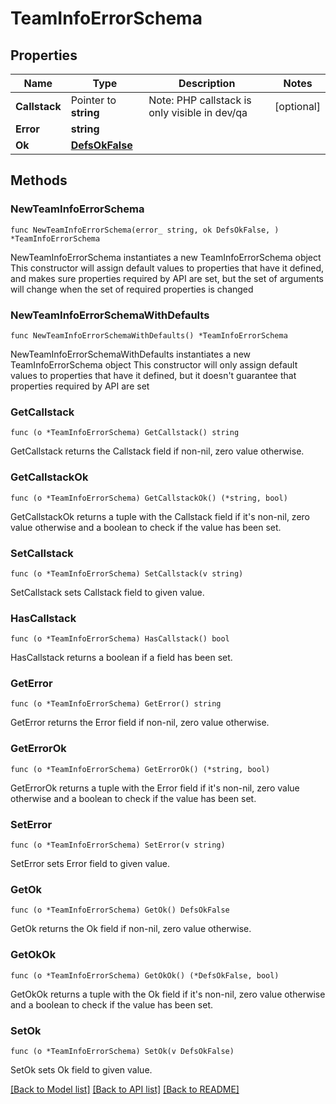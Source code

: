 # TeamInfoErrorSchema

## Properties

Name | Type | Description | Notes
------------ | ------------- | ------------- | -------------
**Callstack** | Pointer to **string** | Note: PHP callstack is only visible in dev/qa | [optional] 
**Error** | **string** |  | 
**Ok** | [**DefsOkFalse**](DefsOkFalse.md) |  | 

## Methods

### NewTeamInfoErrorSchema

`func NewTeamInfoErrorSchema(error_ string, ok DefsOkFalse, ) *TeamInfoErrorSchema`

NewTeamInfoErrorSchema instantiates a new TeamInfoErrorSchema object
This constructor will assign default values to properties that have it defined,
and makes sure properties required by API are set, but the set of arguments
will change when the set of required properties is changed

### NewTeamInfoErrorSchemaWithDefaults

`func NewTeamInfoErrorSchemaWithDefaults() *TeamInfoErrorSchema`

NewTeamInfoErrorSchemaWithDefaults instantiates a new TeamInfoErrorSchema object
This constructor will only assign default values to properties that have it defined,
but it doesn't guarantee that properties required by API are set

### GetCallstack

`func (o *TeamInfoErrorSchema) GetCallstack() string`

GetCallstack returns the Callstack field if non-nil, zero value otherwise.

### GetCallstackOk

`func (o *TeamInfoErrorSchema) GetCallstackOk() (*string, bool)`

GetCallstackOk returns a tuple with the Callstack field if it's non-nil, zero value otherwise
and a boolean to check if the value has been set.

### SetCallstack

`func (o *TeamInfoErrorSchema) SetCallstack(v string)`

SetCallstack sets Callstack field to given value.

### HasCallstack

`func (o *TeamInfoErrorSchema) HasCallstack() bool`

HasCallstack returns a boolean if a field has been set.

### GetError

`func (o *TeamInfoErrorSchema) GetError() string`

GetError returns the Error field if non-nil, zero value otherwise.

### GetErrorOk

`func (o *TeamInfoErrorSchema) GetErrorOk() (*string, bool)`

GetErrorOk returns a tuple with the Error field if it's non-nil, zero value otherwise
and a boolean to check if the value has been set.

### SetError

`func (o *TeamInfoErrorSchema) SetError(v string)`

SetError sets Error field to given value.


### GetOk

`func (o *TeamInfoErrorSchema) GetOk() DefsOkFalse`

GetOk returns the Ok field if non-nil, zero value otherwise.

### GetOkOk

`func (o *TeamInfoErrorSchema) GetOkOk() (*DefsOkFalse, bool)`

GetOkOk returns a tuple with the Ok field if it's non-nil, zero value otherwise
and a boolean to check if the value has been set.

### SetOk

`func (o *TeamInfoErrorSchema) SetOk(v DefsOkFalse)`

SetOk sets Ok field to given value.



[[Back to Model list]](../README.md#documentation-for-models) [[Back to API list]](../README.md#documentation-for-api-endpoints) [[Back to README]](../README.md)


